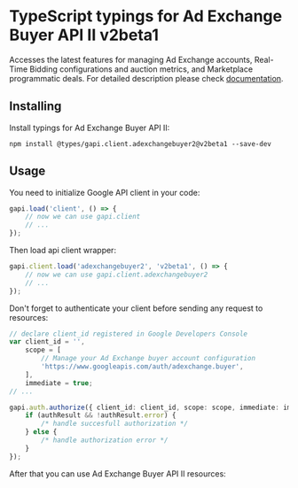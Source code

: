 # TypeScript typings for Ad Exchange Buyer API II v2beta1

Accesses the latest features for managing Ad Exchange accounts, Real-Time Bidding configurations and auction metrics, and Marketplace programmatic deals.
For detailed description please check [documentation](https://developers.google.com/ad-exchange/buyer-rest/reference/rest/).

## Installing

Install typings for Ad Exchange Buyer API II:

```
npm install @types/gapi.client.adexchangebuyer2@v2beta1 --save-dev
```

## Usage

You need to initialize Google API client in your code:

```typescript
gapi.load('client', () => {
    // now we can use gapi.client
    // ...
});
```

Then load api client wrapper:

```typescript
gapi.client.load('adexchangebuyer2', 'v2beta1', () => {
    // now we can use gapi.client.adexchangebuyer2
    // ...
});
```

Don't forget to authenticate your client before sending any request to resources:

```typescript
// declare client_id registered in Google Developers Console
var client_id = '',
    scope = [
        // Manage your Ad Exchange buyer account configuration
        'https://www.googleapis.com/auth/adexchange.buyer',
    ],
    immediate = true;
// ...

gapi.auth.authorize({ client_id: client_id, scope: scope, immediate: immediate }, (authResult) => {
    if (authResult && !authResult.error) {
        /* handle succesfull authorization */
    } else {
        /* handle authorization error */
    }
});
```

After that you can use Ad Exchange Buyer API II resources:

```typescript
```
